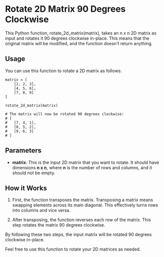 # Rotate 2D Matrix 90 Degrees Clockwise

This Python function, rotate_2d_matrix(matrix), takes an n x n 2D matrix as input and rotates it 90 degrees clockwise in-place. This means that the original matrix will be modified, and the function doesn't return anything.

## Usage
You can use this function to rotate a 2D matrix as follows:

~~~
matrix = [
    [1, 2, 3],
    [4, 5, 6],
    [7, 8, 9]
]

rotate_2d_matrix(matrix)

# The matrix will now be rotated 90 degrees clockwise:
# [
#   [7, 4, 1],
#   [8, 5, 2],
#   [9, 6, 3]
# ]

~~~

## Parameters

* **matrix**: This is the input 2D matrix that you want to rotate. It should have dimensions **n x n**, where **n** is the number of rows and columns, and it should not be empty.

## How it Works

1. First, the function transposes the matrix. Transposing a matrix means swapping elements across its main diagonal. This effectively turns rows into columns and vice versa.

2. After transposing, the function reverses each row of the matrix. This step rotates the matrix 90 degrees clockwise.

By following these two steps, the input matrix will be rotated 90 degrees clockwise in-place.

Feel free to use this function to rotate your 2D matrices as needed.